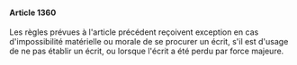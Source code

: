 #### Article 1360

Les règles prévues à l'article précédent reçoivent exception en cas d'impossibilité matérielle ou morale de se procurer un écrit, s'il est d'usage de ne pas établir un écrit, ou lorsque l'écrit a été perdu par force majeure.


